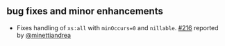 ## bug fixes and minor enhancements

- Fixes handling of `xs:all` with `minOccurs=0` and `nillable`. [#216][216] reported by [@minettiandrea][@minettiandrea]

  [216]: https://github.com/eed3si9n/scalaxb/issues/216
  [@minettiandrea]: https://github.com/minettiandrea
